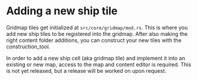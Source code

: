 # Adding a new ship tile

Gridmap tiles get initialized at `src/core/gridmap/mod.rs`. This is where you add new ship tiles to be registered into the gridmap. After also making the right content folder additions, you can construct your new tiles with the construction_tool.

In order to add a new ship cell (aka gridmap tile) and implement it into an existing or new map, access to the map and content editor is required. This is not yet released, but a release will be worked on upon request.
